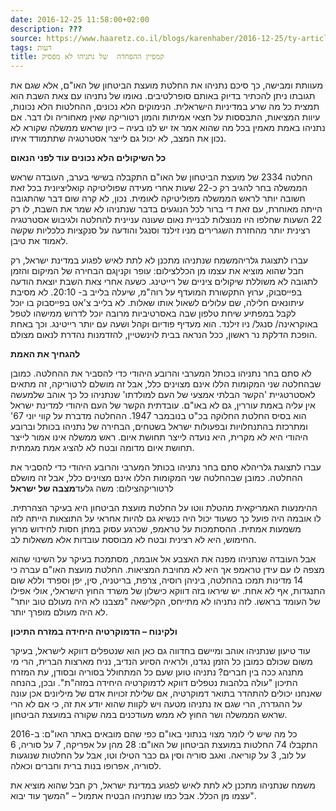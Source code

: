 ```yaml
---
date: 2016-12-25 11:58:00+02:00
description: ???
source: https://www.haaretz.co.il/blogs/karenhaber/2016-12-25/ty-article/0000017f-f8d3-d2d5-a9ff-f8dfb10e0000
tags: דעות
title: קמפיין ההפחדה  של נתניהו לא מפסיק
---
```


מעוותת ומבישה, כך סיכם נתניהו את החלטת מועצת הביטחון של האו"ם, אלא שגם את תגובתו ניתן להכתיר בדיוק באותם סופרלטיבים. נאומו של נתניהו עם צאת השבת הוא תמצית כל מה שרע במדיניות הישראלית. הנימוקים הלא נכונים, ההחלטות הלא נכונות, עיוות המציאות, התבססות על חצאי אמיתות והמון רטוריקה שאין מאחוריה ולו דבר. אם נתניהו באמת מאמין בכל מה שהוא אמר אז יש לנו בעיה – כיון שראש ממשלה שקורא לא נכון את המצב, לא יכול גם לייצר אסטרטגיה שתתמודד איתו.

**כל השיקולים הלא נכונים עוד לפני הנאום**

החלטה 2334 של מועצת הביטחון של האו"ם התקבלה בשישי בערב, העובדה שראש הממשלה בחר להגיב רק כ-22 שעות אחרי מעידה שפוליטיקה קואליציונית בכל זאת חשובה יותר לראש הממשלה מפוליטיקה לאומית. נכון, לא קרה שום דבר שהתגובה הייתה מאוחרת, עם זאת די ברור לכל הנוגעים בדבר שנתניהו לא שמר את השבת, לו רק 22 השעות שחלפו היו מנוצלות לבניית נאום שעונה עניינית להחלטה ולגיבוש אסטרטגיה רצינית יותר מהחזרת השגרירים מניו זילנד וסנגל והודעה על סנקציות כלכליות שקשה לאמוד את טיבן.

 עברו לתצוגת גלריהמשמח שנתניהו מתכנן לא לתת לאיש לפגוע במדינת ישראל, רק חבל שהוא מוציא את עצמו מן הכללצילום: עופר וקניןגם הבחירה של המיקום והזמן לתגובה לא משוללת שיקולים ציניים של רייטינג. כשעה אחרי צאת השבת יוצאת הודעה בפייסבוק, ערוץ התקשורת המועדף על רוה"מ, שיעלה בלייב ב- 20:10. לא מסיבת עיתונאים חלילה, שם עלולים לשאול אותו שאלות. לא בלייב צ'אט בפייסבוק בו יוכל לקבל במפתיע שיחת טלפון שבה באסרטיביות מרובה יוכל לדרוש ממישהו לטפל באוקראינה/ סנגל/ ניו זילנד. הוא מעדיף פודיום וקהל ושעה עם יותר רייטינג. וכך באחת הופכת הדלקת נר ראשון, ככל הנראה בבית לוינשטיין, להזדמנות נהדרת לנאום מצולם.

**להגחיך את האמת**

לא סתם בחר נתניהו בכותל המערבי והרובע היהודי כדי להסביר את ההחלטה. כמובן שבהחלטה שני המקומות הללו אינם מצוינים כלל, אבל זה מושלם לרטוריקה, זה מתאים לאסטרטגיית 'הקשר הבלתי אמצעי של העם למולדתו' שנתניהו כל כך אוהב שלמעשה אין עליה באמת עוררין, גם לא באו"ם. עובדתית הקשר של העם היהודי למדינת ישראל הוא בסיס החלטת החלוקה בכ"ט בנובמבר 1947. ההחלטה מדברת על קווי יוני 67' ומתרכזת בהתנחלויות ובפעולות ישראל בשטחים, הבחירה של נתניהו בכותל וברובע היהודי היא לא מקרית, היא נועדה לייצר תחושת איום. ראש ממשלה אינו אמור לייצר תחושת איום מדומה ובטח לא להציג אמת מגמתית.

 עברו לתצוגת גלריהלא סתם בחר נתניהו בכותל המערבי והרובע היהודי כדי להסביר את ההחלטה. כמובן שבהחלטה שני המקומות הללו אינם מצוינים כלל, אבל זה מושלם לרטוריקהצילום: משה גלעד**מצבה של ישראל**

ההימנעות האמריקאית מהטלת ווטו על החלטת מועצת הביטחון היא בעיקר הצהרתית. לו אובמה היה פועל כך כשעוד יכול היה כנשיא גם להיות אחראי על התוצאות הייתה לזה משמעות אמתית. ההסתמכות על טראמפ, שכרגע עסוק במתן חסות לחידוש מרוץ החימוש, היא לא רצינית ובטח לא מבוססת עובדות אלא משאלות לב.

אבל העובדה שנתניהו מפנה את האצבע אל אובמה, מסתמכת בעיקר על השינוי שהוא מצפה לו עם עידן טראמפ אך היא לא מחויבת המציאות. החלטת מועצת האו"ם עברה כי 14 מדינות תמכו בהחלטה, ביניהן רוסיה, צרפת, בריטניה, סין, יפן וספרד וללא שום התנגדות, אף לא אחת. יש שיראו בזה דווקא כישלון של משרד החוץ הישראלי, אולי אפילו של העומד בראשו. לזה נתניהו לא מתייחס, הקלישאה "מצבנו לא היה מעולם טוב יותר" לא היה מעולם מופרך יותר.

**ולקינוח – הדמוקרטיה היחידה במזרח התיכון**

עוד טיעון שנתניהו אוהב ומיישם בחדווה גם כאן הוא שנטפלים דווקא לישראל, בעיקר משום שכולם כמובן כל הזמן נגדנו, ולראיה הסיוע הנדיב, נניח מארצות הברית, הרי מי מתנהג ככה בין חברים? נתניהו טוען שעם כל המתחולל בסוריה ובסודן, עת המזרח התיכון "עולה בלהבות נטפלים דווקא לדמוקרטיה היחידה במזה"ת". ובכן, בהנחה שאנחנו יכולים להתהדר בתואר דמוקרטיה, אם שלילת זכויות אדם של מיליונים אכן עונה על ההגדרה, הרי שגם אז נתניהו מטעה ויש לקוות שהוא יודע את זה, כי אם לא הרי שראש הממשלה ושר החוץ לא ממש מעודכנים במה שקורה במועצת הביטחון.

כל מה שיש לי לומר מצוי בנתוני באו"ם כפי שהם מובאים באתר האו"ם: ב-2016 התקבלו 74 החלטות במועצת הביטחון של האו"ם: 28 מהן על אפריקה, 7 על סוריה, 6 על לוב, 3 על קוריאה. ואגב סוריה וסין גם כבר הטילו וטו, אבל על החלטות שנוגעות לסוריה, אפרופו בנות ברית וחברים וכאלה.

משמח שנתניהו מתכנן לא לתת לאיש לפגוע במדינת ישראל, רק חבל שהוא מוציא את עצמו מן הכלל. אבל כמו שנתניהו הבטיח אתמול – "המשך עוד יבוא".